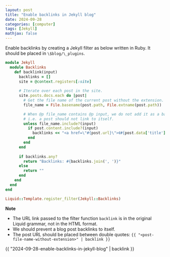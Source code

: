 ```yaml
---
layout: post
title: "Enable backlinks in Jekyll blog"
date: 2024-09-28
categories: [computer]
tags: [Jekyll]
mathjax: false
---
```


Enable backlinks by creating a Jekyll filter as below written in Ruby. It should be placed in `\$blog/\_plugins`.

```ruby
module Jekyll
  module Backlinks
    def backlink(input)
      backlinks = []
      site = @context.registers[:site]
      
      # Iterate over each post in the site.
      site.posts.docs.each do |post|
        # Get the file name of the current post without the extension.
        file_name = File.basename(post.path, File.extname(post.path))

        # When @p file_name contains @p input, we do not add it as a backlink,
        # i.e. a post should not link to itself.
        unless file_name.include?(input)
          if post.content.include?(input)
            backlinks << "<a href=\"#{post.url}\">《#{post.data['title']}》</a>"
          end
        end
      end
      
      if backlinks.any?
        return "Backlinks: #{backlinks.join(', ')}"
      else
        return ""
      end
    end
  end
end

Liquid::Template.register_filter(Jekyll::Backlinks)
```

**Note**

-   The URL link passed to the filter function `backlink` is in the original Liquid grammar, not in the HTML format.
-   We should prevent a blog post backlinks to itself.
-   The post URL should be placed between double quotes: `{{ "<post-file-name-without-extension>" | backlink }}`

{{ "2024-09-28-enable-backlinks-in-jekyll-blog" | backlink }}
